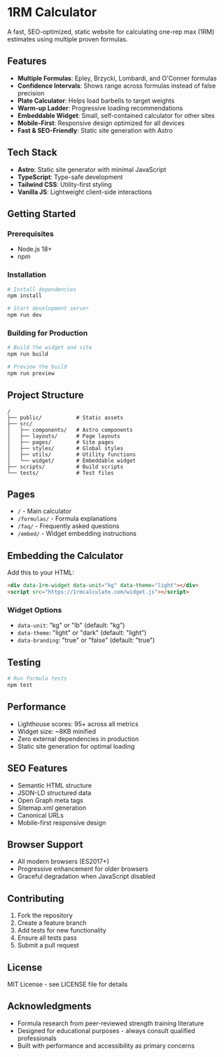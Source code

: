 # 1RM Calculator

A fast, SEO-optimized, static website for calculating one-rep max (1RM) estimates using multiple proven formulas.

## Features

- **Multiple Formulas**: Epley, Brzycki, Lombardi, and O'Conner formulas
- **Confidence Intervals**: Shows range across formulas instead of false precision
- **Plate Calculator**: Helps load barbells to target weights
- **Warm-up Ladder**: Progressive loading recommendations
- **Embeddable Widget**: Small, self-contained calculator for other sites
- **Mobile-First**: Responsive design optimized for all devices
- **Fast & SEO-Friendly**: Static site generation with Astro

## Tech Stack

- **Astro**: Static site generator with minimal JavaScript
- **TypeScript**: Type-safe development
- **Tailwind CSS**: Utility-first styling
- **Vanilla JS**: Lightweight client-side interactions

## Getting Started

### Prerequisites

- Node.js 18+ 
- npm

### Installation

```bash
# Install dependencies
npm install

# Start development server
npm run dev
```

### Building for Production

```bash
# Build the widget and site
npm run build

# Preview the build
npm run preview
```

## Project Structure

```
/
├── public/           # Static assets
├── src/
│   ├── components/   # Astro components
│   ├── layouts/      # Page layouts
│   ├── pages/        # Site pages
│   ├── styles/       # Global styles
│   ├── utils/        # Utility functions
│   └── widget/       # Embeddable widget
├── scripts/          # Build scripts
└── tests/            # Test files
```

## Pages

- `/` - Main calculator
- `/formulas/` - Formula explanations
- `/faq/` - Frequently asked questions
- `/embed/` - Widget embedding instructions

## Embedding the Calculator

Add this to your HTML:

```html
<div data-1rm-widget data-unit="kg" data-theme="light"></div>
<script src="https://1rmcalculate.com/widget.js"></script>
```

### Widget Options

- `data-unit`: "kg" or "lb" (default: "kg")
- `data-theme`: "light" or "dark" (default: "light")  
- `data-branding`: "true" or "false" (default: "true")

## Testing

```bash
# Run formula tests
npm test
```

## Performance

- Lighthouse scores: 95+ across all metrics
- Widget size: ~8KB minified
- Zero external dependencies in production
- Static site generation for optimal loading

## SEO Features

- Semantic HTML structure
- JSON-LD structured data
- Open Graph meta tags
- Sitemap.xml generation
- Canonical URLs
- Mobile-first responsive design

## Browser Support

- All modern browsers (ES2017+)
- Progressive enhancement for older browsers
- Graceful degradation when JavaScript disabled

## Contributing

1. Fork the repository
2. Create a feature branch
3. Add tests for new functionality
4. Ensure all tests pass
5. Submit a pull request

## License

MIT License - see LICENSE file for details

## Acknowledgments

- Formula research from peer-reviewed strength training literature
- Designed for educational purposes - always consult qualified professionals
- Built with performance and accessibility as primary concerns
